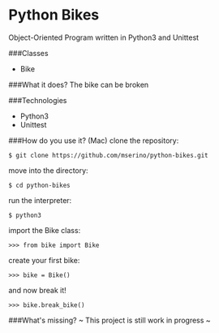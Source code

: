 Python Bikes
============
Object-Oriented Program written in Python3 and Unittest

###Classes
- Bike

###What it does?
The bike can be broken

###Technologies
- Python3
- Unittest

###How do you use it? (Mac)
clone the repository:

`$ git clone https://github.com/mserino/python-bikes.git`

move into the directory:

`$ cd python-bikes`

run the interpreter:

`$ python3`

import the Bike class:

`>>> from bike import Bike`

create your first bike:

`>>> bike = Bike()`

and now break it!

`>>> bike.break_bike()`

###What's missing?
~ This project is still work in progress ~